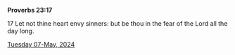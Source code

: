 **Proverbs 23:17**

17 Let not thine heart envy sinners: but be thou in the fear of the Lord all the day long.

[Tuesday 07-May, 2024](https://getbible.life/kjv/Proverbs/23/17)
